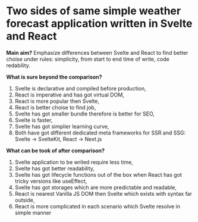 # Two sides of same simple weather forecast application written in Svelte and React
**Main aim?** Emphasize differences between Svelte and React to find better choise under rules: simplicity, from start to end time of write, code redability.

**What is sure beyond the comparison?**
1. Svelte is declarative and compiled before production, 
2. React is imperative and has got virtual DOM,
3. React is more popular then Svelte,
4. React is better choise to find job,
5. Svelte has got smaller bundle therefore is better for SEO,
6. Svelte is faster,
7. Svelte has got simplier learning curve,
8. Both have got different dedicated meta frameworks for SSR and SSG: Svelte -> SvelteKit, React -> Next.js

**What can be took of after comparison?**
1. Svelte application to be writed require less time,
2. Svelte has got better readability,
3. Svelte has got lifecycle functions out of the box when React has got tricky versions like useEffect,
4. Svelte has got storages which are more predictable and readable,
5. React is nearest Vanilla JS DOM then Svelte which exists with syntax far outside,
6. React is more complicated in each scenario which Svelte resolve in simple manner